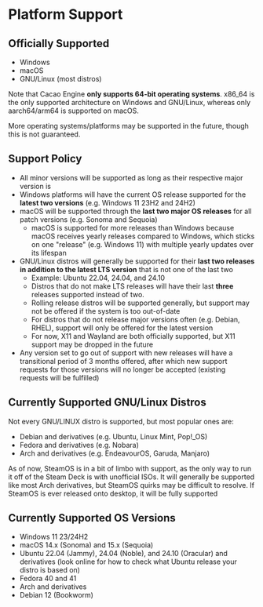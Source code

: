 # Platform Support

## Officially Supported
* Windows
* macOS
* GNU/Linux (most distros)

Note that Cacao Engine **only supports 64-bit operating systems**. x86_64 is the only supported architecture on Windows and GNU/Linux, whereas only aarch64/arm64 is supported on macOS.
  
More operating systems/platforms may be supported in the future, though this is not guaranteed.

## Support Policy
* All minor versions will be supported as long as their respective major version is
* Windows platforms will have the current OS release supported for the **latest two versions** (e.g. Windows 11 23H2 and 24H2)
* macOS will be supported through the **last two major OS releases** for all patch versions (e.g. Sonoma and Sequoia)
    * macOS is supported for more releases than Windows because macOS receives yearly releases compared to Windows, which sticks on one "release" (e.g. Windows 11) with multiple yearly updates over its lifespan
* GNU/Linux distros will generally be supported for their **last two releases in addition to the latest LTS version** that is not one of the last two
    * Example: Ubuntu 22.04, 24.04, and 24.10
	* Distros that do not make LTS releases will have their last **three** releases supported instead of two.
    * Rolling release distros will be supported generally, but support may not be offered if the system is too out-of-date
    * For distros that do not release major versions often (e.g. Debian, RHEL), support will only be offered for the latest version
    * For now, X11 and Wayland are both officially supported, but X11 support may be dropped in the future
* Any version set to go out of support with new releases will have a transitional period of 3 months offered, after which new support requests for those versions will no longer be accepted (existing requests will be fulfilled)

## Currently Supported GNU/Linux Distros
Not every GNU/LINUX distro is supported, but most popular ones are:
* Debian and derivatives (e.g. Ubuntu, Linux Mint, Pop!_OS)
* Fedora and derivatives (e.g. Nobara)
* Arch and derivatives (e.g. EndeavourOS, Garuda, Manjaro)  

As of now, SteamOS is in a bit of limbo with support, as the only way to run it off of the Steam Deck is with unofficial ISOs. It will generally be supported like most Arch derivatives, but SteamOS quirks may be difficult to resolve. If SteamOS is ever released onto desktop, it will be fully supported

## Currently Supported OS Versions
* Windows 11 23/24H2
* macOS 14.x (Sonoma) and 15.x (Sequoia)
* Ubuntu 22.04 (Jammy), 24.04 (Noble), and 24.10 (Oracular) and derivatives (look online for how to check what Ubuntu release your distro is based on)
* Fedora 40 and 41
* Arch and derivatives
* Debian 12 (Bookworm)